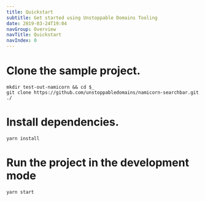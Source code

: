 ```yaml
---
title: Quickstart
subtitle: Get started using Unstoppable Domains Tooling
date: 2019-03-24T19:04
navGroup: Overview
navTitle: Quickstart
navIndex: 0
---
```


# Clone the sample project.

```shell
mkdir test-out-namicorn && cd $_
git clone https://github.com/unstoppabledomains/namicorn-searchbar.git ./
```

# Install dependencies.

```shell
yarn install
```

# Run the project in the development mode

```shell
yarn start
```
